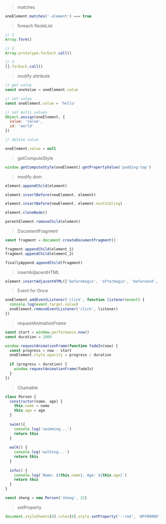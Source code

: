 > matches 

```js
oneElement.matches('.element') === true
```



> foreach NodeList

```js
// 1
Array.form()

// 2
Array.prototype.forEach.call()

// 3
[].forEach.call()
```



> modify attribute

```js
// get value
const oneValue = oneElement.value

// set value 
const oneElement.value = 'hello'

// set multi values
Object.assign(oneElement, {
  value: 'value',
  id: 'world'
})

// delete value

oneElement.value = null
```



> getComputeStyle

```js
window.getComputeStyle(oneElement).getPropertyValue('padding-top')
```



> modify dom

```js
element.appendChild(element)

element.insertBefore(newElement, element)

element.insertBefore(newElement, element.nextSibling)

element.cloneNode()

parentElement.removeChild(element)
```



> DocumentFragment

```js
const fragment = document.createDocumentFragment()

fragment.appendChild(element_1)
fragment.appendChild(element_2)

finallyAppend.appendChild(fragment)
```



> insertAdjacentHTML

```js
element.insertAdjacentHTML(['beforebegin', 'afterbegin', 'beforeend', 'afterend'], string)
```



> Event for Once

```js
oneElement.addEventListener('click', function listener(event) {
  console.log(event.target.value)
  oneElement.removeEventListener('click', listener)
})
```



> requestAnimationFrame

```js
const start = window.performance.now()
const duration = 2000

window.requestAnimationFrame(function fadeIn(now) {
  const progress = now - start
  oneElement.style.opacity = progress / duration
  
  if (progress < duration) {
    window.requestAnimationFrame(fadeIn)
  }
})
```



> Chainable

```js
class Person {
  constructor(name, age) {
    this.name = name
    this.age = age
  }
  
  swim(){
    console.log('swimming...')
    return this
  }
  
  walk() {
    console.log('walking...')
    return this
  }
  
  info() {
    console.log(`Name: ${this.name}, Age: ${this.age}`)
    return this
  }
}

const sheng = new Person('sheng', 22)


```



> setProperty

```js
document.styleSheets[0].rules[0].style.setProperty('--red', '#FF00000')
```

